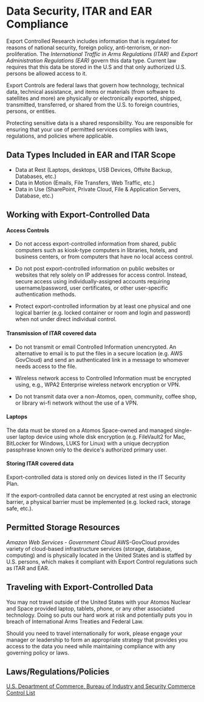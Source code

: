 # Data Security, ITAR and EAR Compliance

Export Controlled Research includes information that is regulated for reasons of national security, foreign policy, anti-terrorism, or non-proliferation. The *International Traffic in Arms Regulations (ITAR)* and *Export Administration Regulations (EAR)* govern this data type. Current law requires that this data be stored in the U.S and that only authorized U.S. persons be allowed access to it.

Export Controls are federal laws that govern how technology, technical data, technical assistance, and items or materials (from software to satellites and more) are physically or electronically exported, shipped, transmitted, transferred, or shared from the U.S. to foreign countries, persons, or entities.

Protecting sensitive data is a shared responsibility. You are responsible for ensuring that your use of permitted services complies with laws, regulations, and policies where applicable.

## Data Types Included in EAR and ITAR Scope
* Data at Rest (Laptops, desktops, USB Devices, Offsite Backup, Databases, etc.)
* Data in Motion (Emails, File Transfers, Web Traffic, etc.)
* Data in Use (SharePoint, Private Cloud, File & Application Servers, Database, etc.)

## Working with Export-Controlled Data

#### Access Controls
* Do not access export-controlled information from shared, public computers such as kiosk-type computers in libraries, hotels, and business centers, or from computers that have no local access control.

* Do not post export-controlled information on public websites or websites that rely solely on IP addresses for access control.  Instead, secure access using individually-assigned accounts requiring username/password, user certificates, or other user-specific authentication methods.

* Protect export-controlled information by at least one physical and one logical barrier (e.g. locked container or room and login and password) when not under direct individual control.

#### Transmission of ITAR covered data
* Do not transmit or email Controlled Information unencrypted. An alternative to email is to put the files in a secure location (e.g. AWS GovCloud) and send an authenticated link in a message to whomever needs access to the file.

* Wireless network access to Controlled Information must be encrypted using, e.g., WPA2 Enterprise wireless network encryption or VPN.

* Do not transmit data over a non-Atomos, open, community, coffee shop, or library wi-fi network without the use of a VPN.

#### Laptops
The data must be stored on a Atomos Space-owned and managed single-user laptop device using whole disk encryption (e.g. FileVault2 for Mac, BitLocker for Windows, LUKS for Linux) with a unique decryption passphrase known only to the device's authorized primary user.

#### Storing ITAR covered data
Export-controlled data is stored only on devices listed in the IT Security Plan.

If the export-controlled data cannot be encrypted at rest using an electronic barrier, a physical barrier must be implemented (e.g. locked rack, storage safe, etc.).

## Permitted Storage Resources

*Amazon Web Services - Government Cloud*
AWS-GovCloud provides variety of cloud-based infrastructure services (storage, database, computing) and is physically located in the United States and is staffed by U.S. persons, which makes it compliant with Export Control regulations such as ITAR and EAR.

## Traveling with Export-Controlled Data
You may not travel outside of the United States with your Atomos Nuclear and Space provided laptop, tablets, phone, or any other associated technology. Doing so puts our hard work at risk and potentially puts you in breach of International Arms Treaties and Federal Law.

Should you need to travel internationally for work, please engage your manager or leadership to form an appropriate strategy that provides you access to the data you need while maintaining compliance with any governing policy or laws.

## Laws/Regulations/Policies
[U.S. Department of Commerce, Bureau of Industry and Security Commerce Control List](https://www.bis.doc.gov/index.php/regulations/commerce-control-list-ccl)
